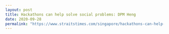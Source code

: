 ```yaml
---
layout: post
title: Hackathons can help solve social problems: DPM Heng
date: 2020-09-28
permalink: "https://www.straitstimes.com/singapore/hackathons-can-help-solve-social-problems-dpm-heng"
---
```

